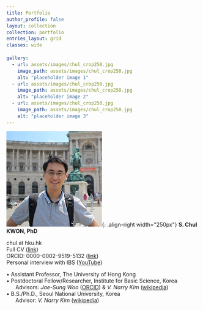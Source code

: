 ```yaml
---
title: Portfolio
author_profile: false
layout: collection
collection: portfolio
entries_layout: grid
classes: wide

gallery:
  - url: assets/images/chul_crop250.jpg
    image_path: assets/images/chul_crop250.jpg
    alt: "placeholder image 1"
  - url: assets/images/chul_crop250.jpg
    image_path: assets/images/chul_crop250.jpg
    alt: "placeholder image 2"
  - url: assets/images/chul_crop250.jpg
    image_path: assets/images/chul_crop250.jpg
    alt: "placeholder image 3"
---
```


![image-right](/assets/images/chul_crop250.jpg){: .align-right width="250px"}
**S. Chul KWON, PhD**  

chul at hku.hk  
Full CV ([link](https://docs.google.com/document/d/1DD6wrMcbN5_pdtMOqHPD9QHHbogzCGlcWsDIvN5EXYg/edit))  
ORCID: 0000-0002-9519-5132 ([link](https://orcid.org/0000-0002-9519-5132))  
Personal interview with IBS ([YouTube](https://www.youtube.com/watch?v=y6hLUCl_yrQ&feature=youtu.be))  
  
• Assistant Professor, The University of Hong Kong  
• Postdoctoral Fellow/Researcher, Institute for Basic Science, Korea  
&nbsp;&nbsp;&nbsp;&nbsp;&nbsp;&nbsp;Advisors: *Jae-Sung Woo* ([ORCID](http://orcid.org/0000-0001-9163-3433)) & *V. Narry Kim* ([wikipedia](https://en.wikipedia.org/wiki/V._Narry_Kim))  
• B.S./Ph.D., Seoul National University, Korea  
&nbsp;&nbsp;&nbsp;&nbsp;&nbsp;&nbsp;Advisor: *V. Narry Kim* ([wikipedia](https://en.wikipedia.org/wiki/V._Narry_Kim))   



